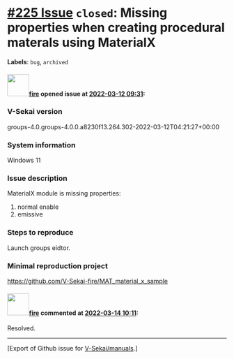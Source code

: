 # [\#225 Issue](https://github.com/V-Sekai/manuals/issues/225) `closed`: Missing properties when creating procedural materals using MaterialX
**Labels**: `bug`, `archived`


#### <img src="https://avatars.githubusercontent.com/u/32321?u=c2e06a3d2b49a467aa907e54aa259516440267cc&v=4" width="50">[fire](https://github.com/fire) opened issue at [2022-03-12 09:31](https://github.com/V-Sekai/manuals/issues/225):

### V-Sekai version

groups-4.0.groups-4.0.0.a8230f13.264.302-2022-03-12T04:21:27+00:00

### System information

Windows 11

### Issue description

MaterialX module is missing properties:

1. normal enable
2. emissive

### Steps to reproduce

Launch groups eidtor.

### Minimal reproduction project

https://github.com/V-Sekai-fire/MAT_material_x_sample

#### <img src="https://avatars.githubusercontent.com/u/32321?u=c2e06a3d2b49a467aa907e54aa259516440267cc&v=4" width="50">[fire](https://github.com/fire) commented at [2022-03-14 10:11](https://github.com/V-Sekai/manuals/issues/225#issuecomment-1066599868):

Resolved.


-------------------------------------------------------------------------------



[Export of Github issue for [V-Sekai/manuals](https://github.com/V-Sekai/manuals).]
